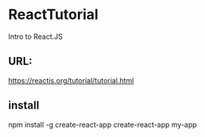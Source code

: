 # ReactTutorial
Intro to React.JS

## URL: 
https://reactjs.org/tutorial/tutorial.html

## install
npm install -g create-react-app
create-react-app my-app
